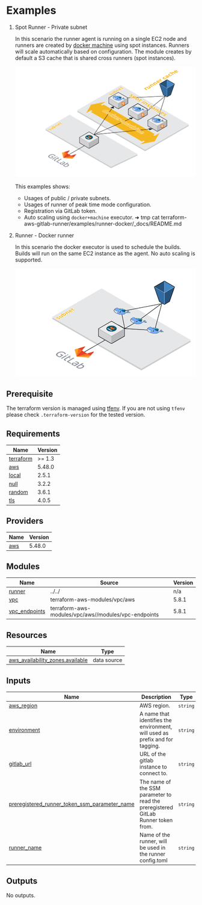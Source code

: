 # Examples
1. Spot Runner - Private subnet

    In this scenario the runner agent is running on a single EC2 node and runners are created by [docker machine](https://docs.gitlab.com/runner/configuration/autoscale.html)
    using spot instances. Runners will scale automatically based on configuration. The module creates by default a S3 cache
    that is shared cross runners (spot instances).

    ![runners-default](https://github.com/cattle-ops/terraform-aws-gitlab-runner/raw/main/assets/images/runner-default.png)

    This examples shows:

    - Usages of public / private subnets.
    - Usages of runner of peak time mode configuration.
    - Registration via GitLab token.
    - Auto scaling using `docker+machine` executor. ➜ tmp cat terraform-aws-gitlab-runner/examples/runner-docker/\_docs/README.md

2. Runner - Docker runner

    In this scenario the docker executor is used to schedule the builds. Builds will run on the same EC2 instance as the
    agent. No auto scaling is supported.

    ![runners-docker](https://github.com/cattle-ops/terraform-aws-gitlab-runner/raw/main/assets/images/runner-docker.png)

## Prerequisite

The terraform version is managed using [tfenv](https://github.com/Zordrak/tfenv). If you are not using `tfenv` please
check `.terraform-version` for the tested version.

<!-- markdownlint-disable -->
<!-- cSpell:disable -->
<!-- markdown-link-check-disable -->

<!-- BEGIN_TF_DOCS -->
## Requirements

| Name | Version |
|------|---------|
| <a name="requirement_terraform"></a> [terraform](#requirement\_terraform) | >= 1.3 |
| <a name="requirement_aws"></a> [aws](#requirement\_aws) | 5.48.0 |
| <a name="requirement_local"></a> [local](#requirement\_local) | 2.5.1 |
| <a name="requirement_null"></a> [null](#requirement\_null) | 3.2.2 |
| <a name="requirement_random"></a> [random](#requirement\_random) | 3.6.1 |
| <a name="requirement_tls"></a> [tls](#requirement\_tls) | 4.0.5 |

## Providers

| Name | Version |
|------|---------|
| <a name="provider_aws"></a> [aws](#provider\_aws) | 5.48.0 |

## Modules

| Name | Source | Version |
|------|--------|---------|
| <a name="module_runner"></a> [runner](#module\_runner) | ../../ | n/a |
| <a name="module_vpc"></a> [vpc](#module\_vpc) | terraform-aws-modules/vpc/aws | 5.8.1 |
| <a name="module_vpc_endpoints"></a> [vpc\_endpoints](#module\_vpc\_endpoints) | terraform-aws-modules/vpc/aws//modules/vpc-endpoints | 5.8.1 |

## Resources

| Name | Type |
|------|------|
| [aws_availability_zones.available](https://registry.terraform.io/providers/hashicorp/aws/5.48.0/docs/data-sources/availability_zones) | data source |

## Inputs

| Name | Description | Type | Default | Required |
|------|-------------|------|---------|:--------:|
| <a name="input_aws_region"></a> [aws\_region](#input\_aws\_region) | AWS region. | `string` | `"eu-west-1"` | no |
| <a name="input_environment"></a> [environment](#input\_environment) | A name that identifies the environment, will used as prefix and for tagging. | `string` | `"runners-docker"` | no |
| <a name="input_gitlab_url"></a> [gitlab\_url](#input\_gitlab\_url) | URL of the gitlab instance to connect to. | `string` | `"https://gitlab.com"` | no |
| <a name="input_preregistered_runner_token_ssm_parameter_name"></a> [preregistered\_runner\_token\_ssm\_parameter\_name](#input\_preregistered\_runner\_token\_ssm\_parameter\_name) | The name of the SSM parameter to read the preregistered GitLab Runner token from. | `string` | n/a | yes |
| <a name="input_runner_name"></a> [runner\_name](#input\_runner\_name) | Name of the runner, will be used in the runner config.toml | `string` | `"docker"` | no |

## Outputs

No outputs.
<!-- END_TF_DOCS -->

